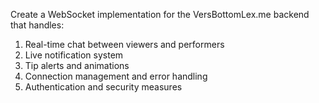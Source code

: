 Create a WebSocket implementation for the VersBottomLex.me backend that handles:

1. Real-time chat between viewers and performers
2. Live notification system
3. Tip alerts and animations
4. Connection management and error handling
5. Authentication and security measures
